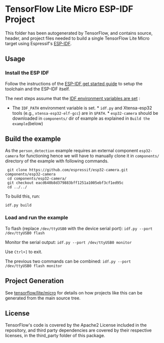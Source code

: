 # TensorFlow Lite Micro ESP-IDF Project

This folder has been autogenerated by TensorFlow, and contains source, header,
and project files needed to build a single TensorFlow Lite Micro target using
Espressif's [ESP-IDF](https://docs.espressif.com/projects/esp-idf/en/latest/).

## Usage

### Install the ESP IDF

Follow the instructions of the
[ESP-IDF get started guide](https://docs.espressif.com/projects/esp-idf/en/latest/get-started/index.html)
to setup the toolchain and the ESP-IDF itself.

The next steps assume that the
[IDF environment variables are set](https://docs.espressif.com/projects/esp-idf/en/latest/get-started/index.html#step-4-set-up-the-environment-variables) :
* The `IDF_PATH` environment variable is set. * `idf.py` and Xtensa-esp32 tools
(e.g., `xtensa-esp32-elf-gcc`) are in `$PATH`. * `esp32-camera` should be
downloaded in `components/` dir of example as explained in `Build the
example`(below)

## Build the example

As the `person_detection` example requires an external component `esp32-camera`
for functioning hence we will have to manually clone it in `components/`
directory of the example with following commands.

```
 git clone https://github.com/espressif/esp32-camera.git components/esp32-camera
 cd components/esp32-camera/
 git checkout eacd640b8d379883bff1251a1005ebf3cf1ed95c
 cd ../../
```

To build this, run:

```
idf.py build
```

### Load and run the example

To flash (replace `/dev/ttyUSB0` with the device serial port): `idf.py --port
/dev/ttyUSB0 flash`

Monitor the serial output: `idf.py --port /dev/ttyUSB0 monitor`

Use `Ctrl+]` to exit.

The previous two commands can be combined: `idf.py --port /dev/ttyUSB0 flash
monitor`

## Project Generation

See
[tensorflow/lite/micro](https://github.com/tensorflow/tensorflow/tree/master/tensorflow/lite/micro)
for details on how projects like this can be generated from the main source
tree.

## License

TensorFlow's code is covered by the Apache2 License included in the repository,
and third party dependencies are covered by their respective licenses, in the
third_party folder of this package.
